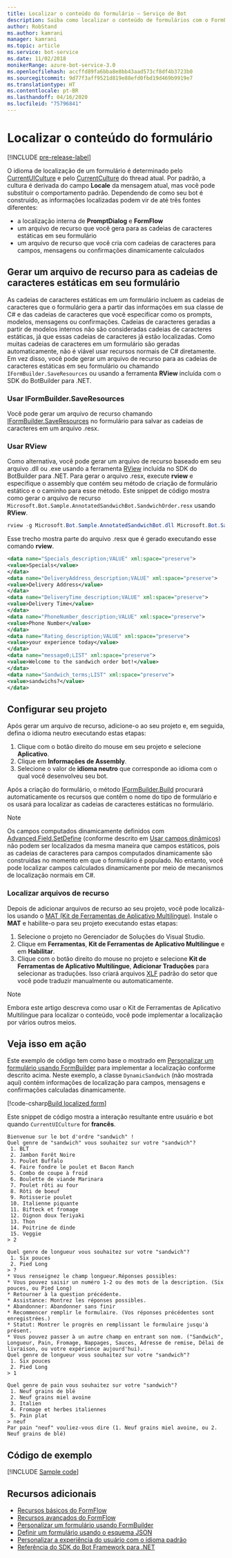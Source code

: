 ```yaml
---
title: Localizar o conteúdo do formulário – Serviço de Bot
description: Saiba como localizar o conteúdo de formulários com o FormFlow e o SDK do Bot Framework para .NET.
author: RobStand
ms.author: kamrani
manager: kamrani
ms.topic: article
ms.service: bot-service
ms.date: 11/02/2018
monikerRange: azure-bot-service-3.0
ms.openlocfilehash: accffd89fa6bba8e8bb43aad573cf8df4b3723b0
ms.sourcegitcommit: 9d77f3aff9521d819e88efd0fbd19d469b9919e7
ms.translationtype: HT
ms.contentlocale: pt-BR
ms.lasthandoff: 04/16/2020
ms.locfileid: "75796841"
---
```

# <a name="localize-form-content"></a>Localizar o conteúdo do formulário

[!INCLUDE [pre-release-label](../includes/pre-release-label-v3.md)]

O idioma de localização de um formulário é determinado pelo [CurrentUICulture](https://msdn.microsoft.com/library/system.threading.thread.currentuiculture(v=vs.110).aspx) e pelo [CurrentCulture](https://msdn.microsoft.com/library/system.threading.thread.currentculture(v=vs.110).aspx) do thread atual.
Por padrão, a cultura é derivada do campo **Locale** da mensagem atual, mas você pode substituir o comportamento padrão.
Dependendo de como seu bot é construído, as informações localizadas podem vir de até três fontes diferentes:

- a localização interna de **PromptDialog** e **FormFlow**
- um arquivo de recurso que você gera para as cadeias de caracteres estáticas em seu formulário
- um arquivo de recurso que você cria com cadeias de caracteres para campos, mensagens ou confirmações dinamicamente calculados

## <a name="generate-a-resource-file-for-the-static-strings-in-your-form"></a>Gerar um arquivo de recurso para as cadeias de caracteres estáticas em seu formulário

As cadeias de caracteres estáticas em um formulário incluem as cadeias de caracteres que o formulário gera a partir das informações em sua classe de C# e das cadeias de caracteres que você especificar como os prompts, modelos, mensagens ou confirmações.
Cadeias de caracteres geradas a partir de modelos internos não são consideradas cadeias de caracteres estáticas, já que essas cadeias de caracteres já estão localizadas.
Como muitas cadeias de caracteres em um formulário são geradas automaticamente, não é viável usar recursos normais de C# diretamente.
Em vez disso, você pode gerar um arquivo de recurso para as cadeias de caracteres estáticas em seu formulário ou chamando `IFormBuilder.SaveResources` ou usando a ferramenta **RView** incluída com o SDK do BotBuilder para .NET.

### <a name="use-iformbuildersaveresources"></a>Usar IFormBuilder.SaveResources

Você pode gerar um arquivo de recurso chamando [IFormBuilder.SaveResources][saveResources] no formulário para salvar as cadeias de caracteres em um arquivo .resx.

### <a name="use-rview"></a>Usar RView

Como alternativa, você pode gerar um arquivo de recurso baseado em seu arquivo .dll ou .exe usando a ferramenta <a href="https://aka.ms/v3-cs-RView-library" target="_blank">RView</a> incluída no SDK do BotBuilder para .NET.
Para gerar o arquivo .resx, execute **rview** e especifique o assembly que contém seu método de criação de formulário estático e o caminho para esse método.
Este snippet de código mostra como gerar o arquivo de recurso `Microsoft.Bot.Sample.AnnotatedSandwichBot.SandwichOrder.resx` usando **RView**.

```csharp
rview -g Microsoft.Bot.Sample.AnnotatedSandwichBot.dll Microsoft.Bot.Sample.AnnotatedSandwichBot.SandwichOrder.BuildForm
```

Esse trecho mostra parte do arquivo .resx que é gerado executando esse comando **rview**.

```xml
<data name="Specials_description;VALUE" xml:space="preserve">
<value>Specials</value>
</data>
<data name="DeliveryAddress_description;VALUE" xml:space="preserve">
<value>Delivery Address</value>
</data>
<data name="DeliveryTime_description;VALUE" xml:space="preserve">
<value>Delivery Time</value>
</data>
<data name="PhoneNumber_description;VALUE" xml:space="preserve">
<value>Phone Number</value>
</data>
<data name="Rating_description;VALUE" xml:space="preserve">
<value>your experience today</value>
</data>
<data name="message0;LIST" xml:space="preserve">
<value>Welcome to the sandwich order bot!</value>
</data>
<data name="Sandwich_terms;LIST" xml:space="preserve">
<value>sandwichs?</value>
</data>
```

## <a name="configure-your-project"></a>Configurar seu projeto

Após gerar um arquivo de recurso, adicione-o ao seu projeto e, em seguida, defina o idioma neutro executando estas etapas: 

1. Clique com o botão direito do mouse em seu projeto e selecione **Aplicativo**.
2. Clique em **Informações de Assembly**.
3. Selecione o valor de **idioma neutro** que corresponde ao idioma com o qual você desenvolveu seu bot.

Após a criação do formulário, o método [IFormBuilder.Build][build] procurará automaticamente os recursos que contêm o nome do tipo de formulário e os usará para localizar as cadeias de caracteres estáticas no formulário. 

> [!NOTE]
> Os campos computados dinamicamente definidos com [Advanced.Field.SetDefine][setDefine] (conforme descrito em [Usar campos dinâmicos](bot-builder-dotnet-formflow-formbuilder.md#dynamically-define-field-values-confirmations-and-messages)) não podem ser localizados da mesma maneira que campos estáticos, pois as cadeias de caracteres para campos computados dinamicamente são construídas no momento em que o formulário é populado. No entanto, você pode localizar campos calculados dinamicamente por meio de mecanismos de localização normais em C#.

### <a name="localize-resource-files"></a>Localizar arquivos de recurso 

Depois de adicionar arquivos de recurso ao seu projeto, você pode localizá-los usando o <a href="https://developer.microsoft.com/windows/develop/multilingual-app-toolkit" target="_blank">MAT (Kit de Ferramentas de Aplicativo Multilíngue)</a>. Instale o **MAT** e habilite-o para seu projeto executando estas etapas:

1. Selecione o projeto no Gerenciador de Soluções do Visual Studio.
2. Clique em **Ferramentas**, **Kit de Ferramentas de Aplicativo Multilíngue**  e em **Habilitar**.
3. Clique com o botão direito do mouse no projeto e selecione **Kit de Ferramentas de Aplicativo Multilíngue**, **Adicionar Traduções** para selecionar as traduções. Isso criará arquivos <a href="https://en.wikipedia.org/wiki/XLIFF" target="_blank">XLF</a> padrão do setor que você pode traduzir manualmente ou automaticamente.

> [!NOTE]
> Embora este artigo descreva como usar o Kit de Ferramentas de Aplicativo Multilíngue para localizar o conteúdo, você pode implementar a localização por vários outros meios.

## <a name="see-it-in-action"></a>Veja isso em ação

Este exemplo de código tem como base o mostrado em [Personalizar um formulário usando FormBuilder](bot-builder-dotnet-formflow-formbuilder.md) para implementar a localização conforme descrito acima. Neste exemplo, a classe `DynamicSandwich` (não mostrada aqui) contém informações de localização para campos, mensagens e confirmações calculadas dinamicamente.

[!code-csharp[Build localized form](../includes/code/dotnet-formflow-localize.cs#buildLocalizedForm)]

Este snippet de código mostra a interação resultante entre usuário e bot quando `CurrentUICulture` for **francês**.

```console
Bienvenue sur le bot d'ordre "sandwich" !
Quel genre de "sandwich" vous souhaitez sur votre "sandwich"?
 1. BLT
 2. Jambon Forêt Noire
 3. Poulet Buffalo
 4. Faire fondre le poulet et Bacon Ranch
 5. Combo de coupe à froid
 6. Boulette de viande Marinara
 7. Poulet rôti au four
 8. Rôti de boeuf
 9. Rotisserie poulet
 10. Italienne piquante
 11. Bifteck et fromage
 12. Oignon doux Teriyaki
 13. Thon
 14. Poitrine de dinde
 15. Veggie
> 2

Quel genre de longueur vous souhaitez sur votre "sandwich"?
 1. Six pouces
 2. Pied Long
> ?
* Vous renseignez le champ longueur.Réponses possibles:
* Vous pouvez saisir un numéro 1-2 ou des mots de la description. (Six pouces, ou Pied Long)
* Retourner à la question précédente.
* Assistance: Montrez les réponses possibles.
* Abandonner: Abandonner sans finir
* Recommencer remplir le formulaire. (Vos réponses précédentes sont enregistrées.)
* Statut: Montrer le progrès en remplissant le formulaire jusqu'à présent.
* Vous pouvez passer à un autre champ en entrant son nom. ("Sandwich", Longueur, Pain, Fromage, Nappages, Sauces, Adresse de remise, Délai de livraison, ou votre expérience aujourd'hui).
Quel genre de longueur vous souhaitez sur votre "sandwich"?
 1. Six pouces
 2. Pied Long
> 1

Quel genre de pain vous souhaitez sur votre "sandwich"?
 1. Neuf grains de blé
 2. Neuf grains miel avoine
 3. Italien
 4. Fromage et herbes italiennes
 5. Pain plat
> neuf
Par pain "neuf" vouliez-vous dire (1. Neuf grains miel avoine, ou 2. Neuf grains de blé)
```

## <a name="sample-code"></a>Código de exemplo

[!INCLUDE [Sample code](../includes/snippet-dotnet-formflow-samples.md)]

## <a name="additional-resources"></a>Recursos adicionais

- [Recursos básicos do FormFlow](bot-builder-dotnet-formflow.md)
- [Recursos avançados do FormFlow](bot-builder-dotnet-formflow-advanced.md)
- [Personalizar um formulário usando FormBuilder](bot-builder-dotnet-formflow-formbuilder.md)
- [Definir um formulário usando o esquema JSON](bot-builder-dotnet-formflow-json-schema.md)
- [Personalizar a experiência do usuário com o idioma padrão](bot-builder-dotnet-formflow-pattern-language.md)
- <a href="/dotnet/api/?view=botbuilder-3.11.0" target="_blank">Referência do SDK do Bot Framework para .NET</a>

[build]: /dotnet/api/microsoft.bot.builder.formflow.formbuilder-1.build 

[setDefine]: /dotnet/api/microsoft.bot.builder.formflow.advanced.field-1.setdefine

[saveResources]: /dotnet/api/microsoft.bot.builder.formflow.iform-1.saveresources
